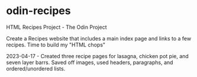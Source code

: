 # odin-recipes
HTML Recipes Project - The Odin Project

Create a Recipes website that includes a main index page and links to a few recipes. Time to build my "HTML chops"

2023-04-17 - Created three recipe pages for lasagna, chicken pot pie, and seven layer barrs. Saved off images, used headers, paragraphs, and ordered/unordered lists. 